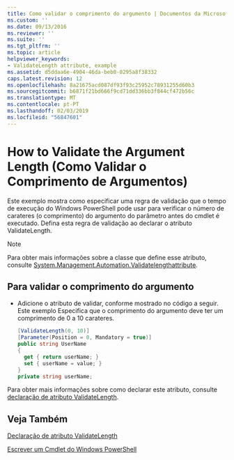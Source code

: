 ```yaml
---
title: Como validar o comprimento do argumento | Documentos da Microsoft
ms.custom: ''
ms.date: 09/13/2016
ms.reviewer: ''
ms.suite: ''
ms.tgt_pltfrm: ''
ms.topic: article
helpviewer_keywords:
- ValidateLength attribute, example
ms.assetid: d5ddaa6e-4904-46da-beb0-0295a8f38332
caps.latest.revision: 12
ms.openlocfilehash: 8a21675acd087df93f93c25952c78931255d60b3
ms.sourcegitcommit: b6871f21bd666f9cd71dd336bb3f844cf472b56c
ms.translationtype: MT
ms.contentlocale: pt-PT
ms.lasthandoff: 02/03/2019
ms.locfileid: "56847601"
---
```

# <a name="how-to-validate-the-argument-length"></a>How to Validate the Argument Length (Como Validar o Comprimento de Argumentos)

Este exemplo mostra como especificar uma regra de validação que o tempo de execução do Windows PowerShell pode usar para verificar o número de carateres (o comprimento) do argumento do parâmetro antes do cmdlet é executado. Defina esta regra de validação ao declarar o atributo ValidateLength.

> [!NOTE]
> Para obter mais informações sobre a classe que define esse atributo, consulte [System.Management.Automation.Validatelengthattribute](/dotnet/api/System.Management.Automation.ValidateLengthAttribute).

## <a name="to-validate-the-argument-length"></a>Para validar o comprimento do argumento

- Adicione o atributo de validar, conforme mostrado no código a seguir. Este exemplo Especifica que o comprimento do argumento deve ter um comprimento de 0 a 10 carateres.

    ```csharp
    [ValidateLength(0, 10)]
    [Parameter(Position = 0, Mandatory = true)]
    public string UserName
    {
      get { return userName; }
      set { userName = value; }
    }
    private string userName;
    ```

Para obter mais informações sobre como declarar este atributo, consulte [declaração de atributo ValidateLength](./validatelength-attribute-declaration.md).

## <a name="see-also"></a>Veja Também

[Declaração de atributo ValidateLength](./validatelength-attribute-declaration.md)

[Escrever um Cmdlet do Windows PowerShell](./writing-a-windows-powershell-cmdlet.md)
